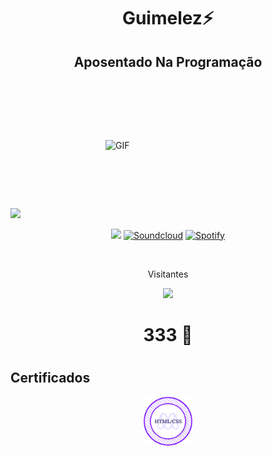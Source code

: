 
# <p align="center">Guimelez⚡</p>
## <p align="center"> <bold>Aposentado Na Programação</bold></p>

<div style="display: flex; justify-content: center;">
  <div style="border-radius: 50%px; overflow: hidden; width: 200px; height: 200px; display: flex; justify-content: center; align-items: center;">
    <img src="https://github.com/Guimelez/readme2/blob/main/5a7226a335ec8130f3d72d9bfa3ca98f.gif" alt="GIF" style="width: 100%; height: auto;">
  </div>
</div>
    
  <img height="180em" src="https://github-readme-stats.vercel.app/api/top-langs/?username=Guimelez&layout=compact&langs_count=7&theme=dracula"/>
</div>
    <p align="center">
      <a href="https://www.instagram.com/gui_gerelli?igsh=MTM3OGM1MHU3OGJkcQ==" target="_blank"><img src="https://img.shields.io/badge/-Instagram-%23E4405F?style=for-the-badge&logo=instagram&logoColor=white" target="_blank"></a>
   <a href="https://on.soundcloud.com/hqhCu"><img alt="Soundcloud" title="Minhas Musica" src="https://shields.io/badge/-Soundcloud-critical.svg?&style=for-the-badge&logo=soundcloud&logoColor=white"></a>
      <a href="https://open.spotify.com/playlist/57flE86v6Cv7mfqygKvHEJ?si=irgUV9d3SSKzt8ssidhkfQ&pi=xFwnc1QFTqSBu">
      <img alt="Spotify" title="Minhas Musica" src="https://shields.io/badge/-Spotify-critical.svg?&style=for-the-badge&logo=spotify&logoColor=white"></a>
    </p>
    <div style="display: inline_block"><br>
  
   <p align="center"> Visitantes </p>
<p align="center">  <img alingn="center" src="https://profile-counter.glitch.me/Guimelez/count.svg" /></p>

# <p align="center" style="bold">  333 🌙 </p>

# <h2 align="left">Certificados</h2>
<p align="center"><img src="html-css-badge.png" width="80"></a>
</p>
